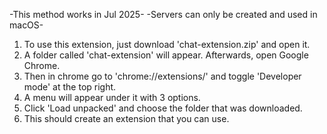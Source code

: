 -This method works in Jul 2025-
-Servers can only be created and used in macOS-

1. To use this extension, just download 'chat-extension.zip' and open it.
3. A folder called 'chat-extension' will appear. Afterwards, open Google Chrome.
4. Then in chrome go to 'chrome://extensions/' and toggle 'Developer mode' at the top right.
5. A menu will appear under it with 3 options. 
6. Click 'Load unpacked' and choose the folder that was downloaded.
7. This should create an extension that you can use.
